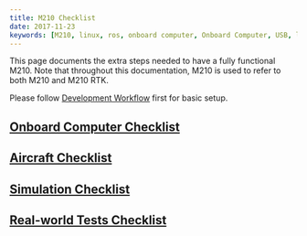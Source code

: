 ```yaml
---
title: M210 Checklist
date: 2017-11-23
keywords: [M210, linux, ros, onboard computer, Onboard Computer, USB, libusb, udev, configuration]
---
```


This page documents the extra steps needed to have a fully functional M210. Note that throughout this documentation, M210 is used to refer to both M210 and M210 RTK.

Please follow [Development Workflow](../development-workflow/run-application.html) first for basic setup.

## [Onboard Computer Checklist](oes-checklist.html)

## [Aircraft Checklist](aircraft-checklist.html)

## [Simulation Checklist](simulation-checklist.html)

## [Real-world Tests Checklist](real-world-test-checklist.html)
